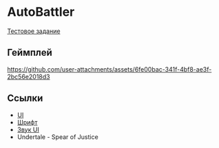 # AutoBattler
[Тестовое задание](https://drive.google.com/file/d/1gkdo9JShZEpQ99Y_DpN_PDkvAKdyfeq9/view?usp=sharing)
## Геймплей
https://github.com/user-attachments/assets/6fe00bac-341f-4bf8-ae3f-2bc56e2018d3
## Ссылки
- [UI](https://humblepixel.itch.io/pocket-inventory-series-5-player-status/devlog/955031/-humble-gift-v11-player-ui-)<br>
- [Шрифт](https://fonts-online.ru/fonts/alagard-12px-unicode-rus)<br>
- [Звук UI](https://rmocci.itch.io/button-fx)<br>
- Undertale - Spear of Justice
